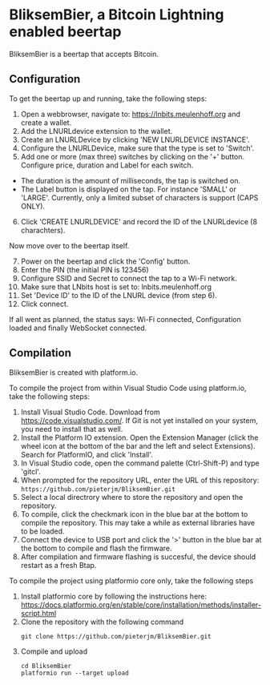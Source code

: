 
# BliksemBier, a Bitcoin Lightning enabled beertap

BliksemBier is a beertap that accepts Bitcoin. 

## Configuration 

To get the beertap up and running, take the following steps:

1. Open a webbrowser, navigate to: https://lnbits.meulenhoff.org and create a wallet.
2. Add the LNURLdevice extension to the wallet.
3. Create an LNURLDevice by clicking 'NEW LNURLDEVICE INSTANCE'. 
4. Configure the LNURLDevice, make sure that the type is set to 'Switch'.
5. Add one or more (max three) switches by clicking on the '+' button. Configure price, duration and Label for each switch. 
  * The duration is the amount of milliseconds, the tap is switched on.
  * The Label button is displayed on the tap. For instance 'SMALL' or 'LARGE'. Currently, only a limited subset of characters is support (CAPS ONLY).
6. Click 'CREATE LNURLDEVICE' and record the ID of the LNURLdevice (8 charachters).

Now move over to the beertap itself.

7. Power on the beertap and click the 'Config' button.
8. Enter the PIN (the initial PIN is 123456)
9. Configure SSID and Secret to connect the tap to a Wi-Fi network.
10. Make sure that LNbits host is set to: lnbits.meulenhoff.org
11. Set 'Device ID' to the ID of the LNURL device (from step 6). 
12. Click connect. 

If all went as planned, the status says: Wi-Fi connected, Configuration loaded and finally WebSocket connected. 
  
## Compilation

BliksemBier is created with platform.io. 

To compile the project from within Visual Studio Code using platform.io, take the following steps:

  1. Install Visual Studio Code. Download from https://code.visualstudio.com/. If Git is not yet installed on your system, you need to install that as well.
  2. Install the Platform IO extension. Open the Extension Manager (click the wheel icon at the bottom of the bar and the left and select Extensions). Search for PlatformIO, and click 'Install'.
  3. In Visual Studio code, open the command palette (Ctrl-Shift-P) and type 'gitcl'.
  4. When prompted for the repository URL, enter the URL of this repository: `https://github.com/pieterjm/BliksemBier.git`
  5. Select a local directrory where to store the repository and open the repository.
  6. To compile, click the checkmark icon in the blue bar at the bottom to compile the repository. This may take a while as external libraries have to be loaded.
  7. Connect the device to USB port and click the '>' button in the blue bar at the bottom to compile and flash the firmware.
  8. After compilation and firmware flashing is succesful, the device should restart as a fresh Btap.
  
To compile the project using platformio core only, take the following steps

  1. Install platformio core by following the instructions here: https://docs.platformio.org/en/stable/core/installation/methods/installer-script.html
  2. Clone the repository with the following command
     ```
     git clone https://github.com/pieterjm/BliksemBier.git
     ```
  3. Compile and upload
     ```
     cd BliksemBier
     platformio run --target upload
     ```

